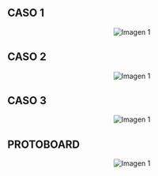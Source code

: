 ## CASO 1
<p align="center">
  <img src="https://github.com/aquinoestoyxd/FD-Grupo2/blob/main/Im%C3%A1genes/TE_P1_1.jpeg" alt="Imagen 1"
</p>

## CASO 2
<p align="center">
  <img src="https://github.com/aquinoestoyxd/FD-Grupo2/blob/main/Im%C3%A1genes/TE_P1_2.jpeg" alt="Imagen 1"
</p>

## CASO 3
<p align="center">
  <img src="" alt="Imagen 1"
</p>

## PROTOBOARD
<p align="center">
  <img src="" alt="Imagen 1"
</p>
